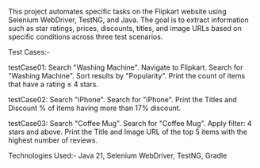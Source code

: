 This project automates specific tasks on the Flipkart website using Selenium WebDriver, TestNG, and Java. The goal is to extract information such as star ratings, prices, discounts, titles, and image URLs based on specific conditions across three test scenarios.

Test Cases:-

testCase01: 
Search "Washing Machine".
Navigate to Flipkart.
Search for "Washing Machine".
Sort results by "Popularity".
Print the count of items that have a rating ≤ 4 stars.

testCase02: 
Search "iPhone".
Search for "iPhone".
Print the Titles and Discount % of items having more than 17% discount.

testCase03: 
Search "Coffee Mug".
Search for "Coffee Mug".
Apply filter: 4 stars and above.
Print the Title and Image URL of the top 5 items with the highest number of reviews.

Technologies Used:-
Java 21,
Selenium WebDriver,
TestNG,
Gradle

